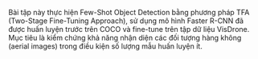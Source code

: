 Bài tập này thực hiện Few-Shot Object Detection bằng phương pháp TFA (Two-Stage Fine-Tuning Approach), sử dụng mô hình Faster R-CNN đã được huấn luyện trước trên COCO và fine-tune trên tập dữ liệu VisDrone.
Mục tiêu là kiểm chứng khả năng nhận diện các đối tượng hàng không (aerial images) trong điều kiện số lượng mẫu huấn luyện ít.

